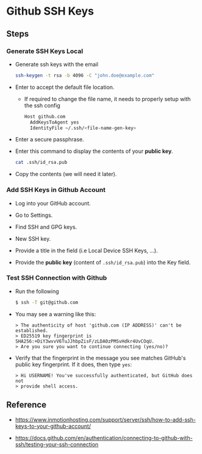 # Github SSH Keys

## Steps

### Generate SSH Keys Local

- Generate ssh keys with the email

  ```sh
  ssh-keygen -t rsa -b 4096 -C "john.doe@example.com"
  ```

- Enter to accept the default file location.

  - If required to change the file name, it needs to properly setup with the ssh config
 
    ```sh
    Host github.com
      AddKeysToAgent yes
      IdentityFile ~/.ssh/<file-name-gen-key>
    ```

- Enter a secure passphrase.

- Enter this command to display the contents of your **public key**.

  ```sh
  cat .ssh/id_rsa.pub
  ```
- Copy the contents (we will need it later).

### Add SSH Keys in Github Account

- Log into your GitHub account.

- Go to Settings.

- Find SSH and GPG keys.

- New SSH key.

- Provide a title in the field (i.e Local Device SSH Keys, ...).

- Provide the **public key** (content of `.ssh/id_rsa.pub`) into the Key field.

### Test SSH Connection with Github

- Run the following

  ```sh
  $ ssh -T git@github.com
  ```

- You may see a warning like this:

  ```text
  > The authenticity of host 'github.com (IP ADDRESS)' can't be established.
  > ED25519 key fingerprint is SHA256:+DiY3wvvV6TuJJhbpZisF/zLDA0zPMSvHdkr4UvCOqU.
  > Are you sure you want to continue connecting (yes/no)?
  ```

- Verify that the fingerprint in the message you see matches GitHub's public key fingerprint. If it does, then type `yes`:

  ```text
  > Hi USERNAME! You've successfully authenticated, but GitHub does not
  > provide shell access.
  ```

## Reference

- <https://www.inmotionhosting.com/support/server/ssh/how-to-add-ssh-keys-to-your-github-account/>

- <https://docs.github.com/en/authentication/connecting-to-github-with-ssh/testing-your-ssh-connection>
